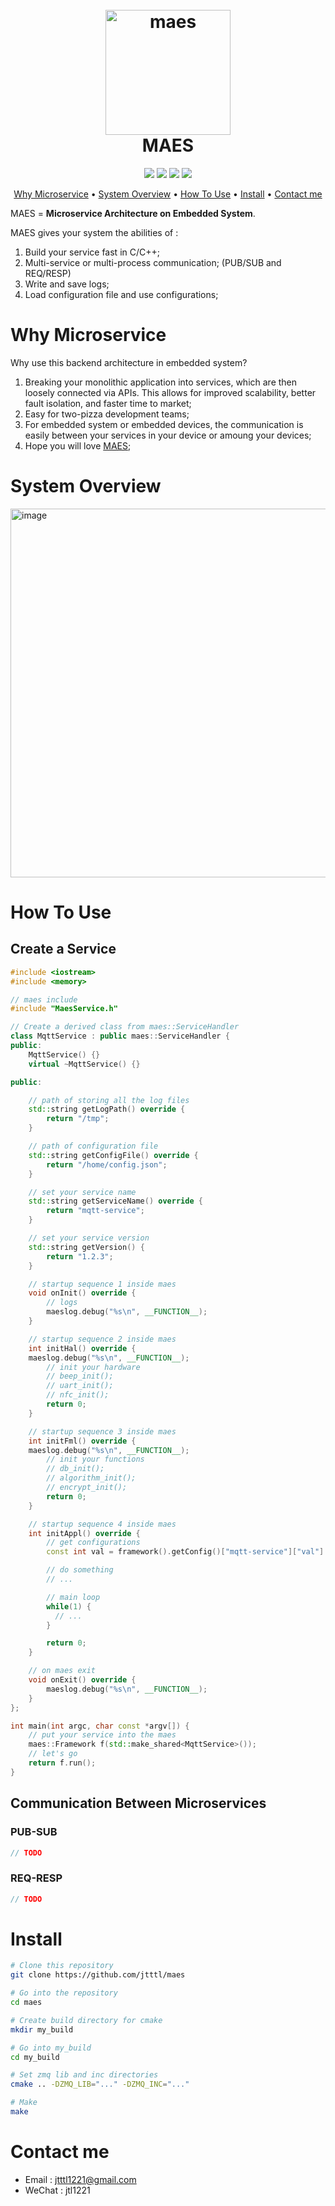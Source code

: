 <h1 align="center">
<br>
  <a href="https://github.com/jtttl/maes"><img src="https://github.com/jtttl/maes/assets/8311087/b97fc5da-9944-4eb3-9bbe-8daa7c6e54d2" alt="maes" width="200"></a>
  <br>
  <font>MAES</font>
</h1>

<p align="center">
  <a><img src="https://img.shields.io/badge/based on-c++-green.svg?maxAge=2592000&amp;style=flat"></a>
  <a><img src="https://img.shields.io/badge/based on-zmq-green.svg?maxAge=2592000&amp;style=flat"></a>
  <a><img src="https://img.shields.io/badge/based on-zlog-green.svg?maxAge=2592000&amp;style=flat"></a>
  <a><img src="https://img.shields.io/badge/based on-jsoncpp-green.svg?maxAge=2592000&amp;style=flat"></a>
</p>

<p align="center">
  <a href="#Why Microservice">Why Microservice</a> •
  <a href="#System Overview">System Overview</a> •
  <a href="#How To Use">How To Use</a> •
  <a href="#Install">Install</a>  •
  <a href="#Contact me">Contact me</a>
</p>


MAES = **Microservice Architecture on Embedded System**.

MAES gives your system the abilities of :

1. Build your service fast in C/C++;
2. Multi-service or multi-process communication; (PUB/SUB and REQ/RESP)
3. Write and save logs;
4. Load configuration file and use configurations;

# Why Microservice

Why use this backend architecture in embedded system?

1. Breaking your monolithic application into services, which are then loosely connected via APIs. This allows for improved scalability, better fault isolation, and faster time to market;
2. Easy for two-pizza development teams;
3. For embedded system or embedded devices, the communication is easily between your services in your device or amoung your devices;
4. Hope you will love [MAES](https://www.github.com/jtttl/maes);


# System Overview
<img width="590" alt="image" src="https://github.com/jtttl/maes/assets/8311087/e15301f5-47c8-4cf8-b1de-6278faa70df4">


# How To Use
## Create a Service
```cpp
#include <iostream>
#include <memory>

// maes include
#include "MaesService.h"

// Create a derived class from maes::ServiceHandler
class MqttService : public maes::ServiceHandler {
public:
    MqttService() {}
    virtual ~MqttService() {}

public:

    // path of storing all the log files
    std::string getLogPath() override {
        return "/tmp";
    }

    // path of configuration file
    std::string getConfigFile() override {
        return "/home/config.json";
    }

    // set your service name
    std::string getServiceName() override {
        return "mqtt-service";
    }

    // set your service version
    std::string getVersion() {
      	return "1.2.3";
    }

    // startup sequence 1 inside maes
    void onInit() override {
      	// logs
        maeslog.debug("%s\n", __FUNCTION__);
    }

    // startup sequence 2 inside maes
    int initHal() override {
	maeslog.debug("%s\n", __FUNCTION__);
      	// init your hardware
      	// beep_init();
        // uart_init();
        // nfc_init();
        return 0;
    }

    // startup sequence 3 inside maes
    int initFml() override {
	maeslog.debug("%s\n", __FUNCTION__);
        // init your functions
      	// db_init();
      	// algorithm_init();
      	// encrypt_init();
        return 0;
    }

    // startup sequence 4 inside maes
    int initAppl() override {
      	// get configurations
        const int val = framework().getConfig()["mqtt-service"]["val"].asInt();

      	// do something
      	// ...

      	// main loop
      	while(1) {
          // ...
        }

        return 0;
    }

    // on maes exit
    void onExit() override {
        maeslog.debug("%s\n", __FUNCTION__);
    }
};

int main(int argc, char const *argv[]) {
    // put your service into the maes
    maes::Framework f(std::make_shared<MqttService>());
    // let's go
    return f.run();
}
```
## Communication Between Microservices
### PUB-SUB
```cpp
// TODO
```

### REQ-RESP
```cpp
// TODO
```

# Install

```bash
# Clone this repository
git clone https://github.com/jtttl/maes

# Go into the repository
cd maes

# Create build directory for cmake
mkdir my_build

# Go into my_build
cd my_build

# Set zmq lib and inc directories
cmake .. -DZMQ_LIB="..." -DZMQ_INC="..."

# Make
make
```

# Contact me

- Email : jtttl1221@gmail.com
- WeChat : jtl1221
